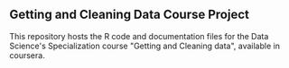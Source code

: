 ## Getting and Cleaning Data Course Project
This repository hosts the R code and documentation files for the Data Science's Specialization course "Getting and Cleaning data", available in coursera.
